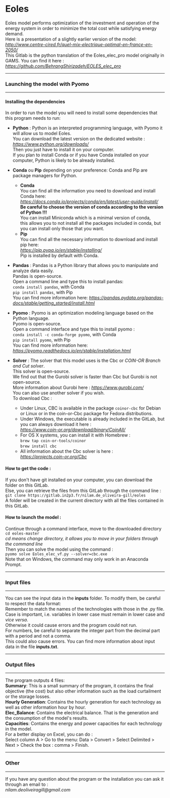 # Eoles

Eoles model performs optimization of the investment and operation of the energy system in order to minimize the total cost while satisfying energy demand. \
Here is a presentation of a slightly earlier version of the model: _http://www.centre-cired.fr/quel-mix-electrique-optimal-en-france-en-2050/_ \
This Gitlab is the python translation of the Eoles_elec_pro model originally in GAMS.
You can find it here : _https://github.com/BehrangShirizadeh/EOLES_elec_pro_

---

### Launching the model with Pyomo

---

#### **Installing the dependencies**

In order to run the model you will need to install some dependencies that this program needs to run:

* **Python** :
Python is an interpreted programming language, with Pyomo it will allow us to model Eoles. \
You can download the latest version on the dedicated website : *https://www.python.org/downloads/* \
Then you just have to install it on your computer. \
If you plan to install Conda or if you have Conda installed on your computer, 
Python is likely to be already installed.

* **Conda** ou **Pip** depending on your preference:
Conda and Pip are package managers for Python.
    * **Conda** \
    You can find all the information you need to download and install Conda here:  \
    _https://docs.conda.io/projects/conda/en/latest/user-guide/install/_ \
    __Be careful to choose the version of conda according to the version of Python !!!__ \
    You can install Miniconda which is a minimal version of conda, \
  this allows you to not install all the packages included in conda,
  but you can install only those that you want.
    * **Pip** \
    You can find all the necessary information to download and install pip here: \
    _https://pip.pypa.io/en/stable/installing/_ \
    Pip is installed by default with Conda.

* **Pandas** :
Pandas is a Python library that allows you to manipulate and analyze data easily. \
Pandas is open-source. \
Open a command line and type this to install pandas: \
```conda install pandas```, with Conda \
```pip install pandas```, with Pip \
You can find more information here: _https://pandas.pydata.org/pandas-docs/stable/getting_started/install.html_

* **Pyomo** :
Pyomo is an optimization modeling language based on the Python language. \
Pyomo is open-source.\
Open a command interface and type this to install pyomo : \
```conda install -c conda-forge pyomo```, with Conda \
```pip install pyomo```, with Pip \
You can find more information here: _https://pyomo.readthedocs.io/en/stable/installation.html_

* **Solver** :
The solver that this model uses is the Cbc or _COIN-OR Branch and Cut solver_. \
This solver is open-source. \
We find out that the Gurobi solver is faster than Cbc but Gurobi is not open-source. \
More information about Gurobi here : _https://www.gurobi.com/_ \
You can also use another solver if you wish. \
To download Cbc :
    * Under Linux, CBC is available in the package `coinor-cbc` for Debian or Linux
    or in the coin-or-Cbc package for Fedora distributions.
    * Under Windows, the executable is already included in the GitLab, but you can always download it here : \
    _https://www.coin-or.org/download/binary/CoinAll/_
    * For OS X systems, you can install it with Homebrew : \
    `brew tap coin-or-tools/coinor` \
    `brew install cbc`
    * All information about the Cbc solver is here : \
_https://projects.coin-or.org/Cbc_


#### **How to get the code :**

If you don't have git installed on your computer, you can download the folder on this GitLab. \
Else, you can retrieve the files from this GitLab through the command line : \
``git clone https://gitlab.in2p3.fr/nilam.de_oliveira-gill/eoles`` \
A folder will be created in the current directory with all the files contained in this GitLab.

#### **How to launch the model :**

Continue through a command interface, move to the downloaded directory \
``cd eoles-master`` \
*cd means change directory, it allows you to move in your folders through the command line* \
Then you can solve the model using the command : \
``pyomo solve Eoles_elec_vf.py --solver=cbc.exe`` \
Note that on Windows, the command may only work in an Anaconda Prompt.


---

### Input files

---

You can see the input data in the **inputs** folder.
To modify them, be careful to respect the data format: \
Remember to match the names of the technologies with those in the .py file. \
Case is important, i.e. variables in lower case must remain in lower case and *vice versa*. \
Otherwise it could cause errors and the program could not run. \
For numbers, be careful to separate the integer part from the decimal part with a period and not a comma. \
This could also cause errors.
You can find more information about input data in the file __inputs.txt__.

---

### Output files

---

The program outputs 4 files:  \
**Summary**: This is a small summary of the program, it contains the final objective (the cost) but also other information such as the load curtailment or the storage losses. \
**Hourly Generation**: Contains the hourly generation for each technology as well as other information hour by hour. \
**Elec_Balance**: Contains the electrical balance. That is the generation and the consumption of the model's results. \
**Capacities**: Contains the energy and power capacities for each technology in the model. \
For a better display on Excel, you can do : \
Select column A > Go to the menu: Data > Convert > Select Delimited > Next > Check the box : comma > Finish.

---

### Other

---

If you have any question about the program or the installation you can ask it through an email to : \
_nilam.deoliveiragill@gmail.com_
